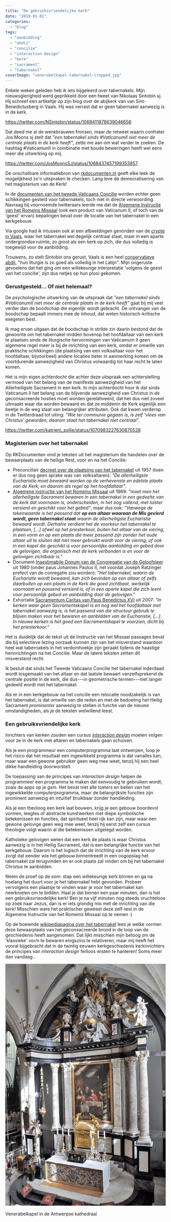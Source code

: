 ```yaml
---
title: "De gebruiksvriendelijke kerk"
date: "2019-01-01"
categories: 
  - "blog"
tags: 
  - "aanbidding"
  - "abdij"
  - "concilie"
  - "interaction-design"
  - "kerk"
  - "sacrament"
  - "tabernakel"
coverImage: "venerabelkapel-tabernakel-cropped.jpg"
---
```


Enkele weken geleden heb ik iets bijgeleerd over tabernakels. Mijn nieuwsgierigheid werd geprikkeld door een tweet van Nikolaas Sintobin sj. Hij schreef een artikeltje op zijn blog over de abijkerk van van Sint-Benedictusberg in Vaals. Hij was verrast dat er geen tabernakel aanwezig is in de kerk.

https://twitter.com/NSintobin/status/1068411878639046656

Dat deed me al de wenkbrauwen fronsen, maar de retweet waarin confrater Jos Moons sj stelt dat _"een tabernakel sinds #VaticanumII niet meer de centrale plaats in de kerk heeft"_, zette me aan om wat verder te zoeken. De hashtag #VaticamunII in combinatie met boude beweringen heeft wel eens meer die uitwerking op mij.

https://twitter.com/JosMoonsSJ/status/1068437457199353857

De onschatbare informatiebron van [rkdocumenten.nl](https://www.rkdocumenten.nl/rkdocs/index.php?page=3) geeft elke leek de mogelijkheid zo'n uitspraken te checken. Lang leve de democratisering van het magisterium van de Kerk!

In de [documenten van het tweede Vaticaans Concilie](https://www.rkdocumenten.nl/rkdocs/index.php?mi=600&doc=570) worden echter geen schikkingen gesteld voor tabernakels, toch niet in directe verwoording. Navraag bij voornoemde twitteraars leerde me dat de [Algemene Instructie van het Romeins Missaal](https://www.rkdocumenten.nl/rkdocs/index.php?mi=600&doc=1798&id=7247) (ook een product van Vaticanum II, of toch van de 'geest' ervan) bepalingen bevat over de locatie van het tabernakel in een kerkgebouw.

Via google had ik intussen ook al een afbeeldingen gevonden van de [crypte in Vaals](https://books.google.be/books?id=TjBWDwAAQBAJ&pg=PA169&lpg=PA169&dq=tabernakel+vaals&source=bl&ots=quz2UNt2SK&sig=7xgHsz1I5HozO0xKaVp-wZrCTq0&hl=nl&sa=X&ved=2ahUKEwjIlfWI9_zeAhUFGuwKHUcmA6kQ6AEwC3oECAMQAQ#v=onepage&q=tabernakel%20vaals&f=false), waar het tabernakel wel degelijk centraal staat, maar in een aparte ondergrondse ruimte, zo groot als een kerk op zich, die dus volledig is toegewijd voor de aanbidding.

Trouwens, zo stelt Sintobin ons gerust, Vaals is een heel [conservatieve abdij](http://nikolaassintobin.blogspot.com/2018/11/een-abdijkerk-zonder-tabernakel-kan-dat.html), "hun liturgie is zo goed als volledig in het Latijn". Mijn ongeruste gevoelens dat het ging om een willekeurige interpretatie 'volgens de geest van het concilie', zijn dus netjes op hun plooi gekomen.

### **Gerustgesteld… Of niet helemaal?**

De psychologische uitwerking van de uitspraak dat _"een tabernakel sinds #VaticanumII niet meer de centrale plaats in de kerk heeft"_ gaat bij mij veel verder dan de boodschap die eigenlijk wordt gebracht. De ontvanger van de boodschap bepaalt immers mee de inhoud, dat weten historisch-kritische exegeten best.

Ik mag ervan uitgaan dat de boodschap in strikte zin daarin bestond dat de gewoonte om het tabernakel midden bovenop het hoofdaltaar van een kerk te plaatsen sinds de liturgische hervormingen van Vaticamum II geen algemene regel meer is bij de inrichting van een kerk, omdat er omwille van praktische schikkingen (de plaatsing van een volksaltaar voor het hoofdaltaar, bijvoorbeel) andere locaties beter in aanmerking komen om de voortdurende aanwezigheid van Christus volwaardig tot haar recht te laten komen.

Het is mijn eigen achterdocht die achter deze uitspraak een achterstelling vermoed van het belang van de manifeste aanwezigheid van het Allerheiligste Sacrament in een kerk. In mijn achterdocht hoor ik dat sinds Vaticanum II het belang van de blijvende aanwezigheid van Christus in de geconsacreerde hosties moet worden gerelativeerd, dat het dus niet zoveel uitmaakt waar die worden bewaard en dat ze middenin de Kerk eigenlijk een beetje in de weg staat van belangrijker attributen. Ook dat kwam verderop in de Twitterdraad tot uiting: _"Wie ter communie gegaan is, is zelf 'vlees van Christus' geworden, daarom staat het tabernakel niet centraal"_.

https://twitter.com/katrien\_sollie/status/1070983227630870528

### **Magisterium over het tabernakel**

Op RKDocumenten vind je teksten uit het magisterium die handelen over de bewaarplaats van de heilige Rest, voor en na het Concilie:

- Preconciliair [decreet over de plaatsing van het tabernakel](https://www.rkdocumenten.nl/rkdocs/index.php?mi=600&doc=3777) uit 1957 (toen er dus nog geen sprake was van volksaltaren): _"De allerheiligste Eucharistie moet bewaard worden op de verhevenste en edelste plaats van de Kerk, en daarom als regel op het hoofdaltaar"_.
- [Algemene instructie van het Romeins Missaal](https://www.rkdocumenten.nl/rkdocs/index.php?mi=600&doc=1798&id=7247) uit 1969: _"moet men het allerheiligste Sacrament bewaren in een tabernakel in een gedeelte van de kerk dat voornaam is, onderscheiden, in het oog vallend, met luister versierd en geschikt voor het gebed"_, maar dus ook: _"Vanwege de tekenwaarde is het passend dat_ **_op een altaar waaraan de Mis gevierd wordt, geen tabernakel staat_** _waarin de allerheiligste Eucharistie bewaard wordt. Derhalve verdient het de voorkeur het tabernakel te plaatsen, \[...\] ofwel op het priesterkoor, buiten het altaar van de viering, in een vorm en op een plaats die meer passend zijn zonder het oude altaar uit te sluiten dat niet meer gebruikt wordt voor de viering; of ook in een kapel die geschikt is voor persoonlijke aanbidding en gebed door de gelovigen, die organisch met de kerk verbonden is en voor de gelovigen zichtbaar is."_
- Document [Inaestimabile Donum van de Congregatie van de Geloofsleer](https://www.rkdocumenten.nl/rkdocs/index.php?mi=600&doc=1381&id=7700&highlight=tabernakel#al24) uit 1980 (onder paus Johannes Paulus II, net voordat Joseph Ratzinger prefect van de conregatie zou worden): _"Het tabernakel, waarin de Eucharistie wordt bewaard, kan zich bevinden op een altaar of zelfs daarbuiten op een plaats in de Kerk die goed zichtbaar, werkelijk voornaam en passend versierd is, of in een aparte kapel die zich leent voor persoonlijk gebed en aanbidding door de gelovigen."_
- Exhortatie [Sacramentum Caritas van Paus Benedictus XVI](https://www.rkdocumenten.nl/rkdocs/index.php?mi=600&doc=1784&id=4485&highlight=tabernakel#al69) uit 2007: _"In kerken waar geen Sacramentskapel is en nog wel het hoofdaltaar met tabernakel aanwezig is, is het passend van die structuur gebruik te blijven maken voor het bewaren en aanbidden van de Eucharistie, \[...\]. In nieuwe kerken is het goed een Sacramentskapel te voorzien, dicht bij het priesterkoor."_ ﻿

Het is duidelijk dat de tekst uit de Instructie van het Missaal passages bevat die bij selectieve lezing oorzaak kunnen zijn van het misverstand waardoor heel wat tabernakels in het verdomhoekje zijn geraakt tijdens de haastige herinrichtingen na het Concilie. Maar de latere teksten zetten dit misverstand recht.

Ik besluit dat sinds het Tweede Vaticaans Concilie het tabernakel inderdaad wordt losgemaakt van het altaar en dat laatste bewaart vanzelfsprekend de centrale positie in de kerk, die dus---in geometrische termen---niet langer gedeeld wordt met het tabernakel.

Als er in een kerkgebouw na het concilie een relocatie noodzakelijk is van het tabernakel, is dat omwille van die reden en met de bedoeling het Heilig Sacrament _prominenter_ aanwezig te stellen in functie van de nieuwe omstandigheden, als je de teksten welwillend leest.

### **Een gebruiksvriendelijke kerk**

Inrichters van kerken zouden een cursus [_interaction design_](https://nl.wikipedia.org/wiki/Interaction_design) moeten volgen voor ze in de kerk met altaren en tabernakels gaan schuiven.

Als je een programmeur een computerprogramma laat ontwerpen, loop je het risico dat het resultaat een ingewikkeld programma is dat vanalles kan, maar waar een gewone gebruiker geen weg mee weet, tenzij hij een heel dikke handleiding doorworstelt.

De toepassing van de principes van _interaction design_ helpen de programmeer een programma te maken dat eenvoudig te gebruiken wordt, zoals de apps op je gsm. Het bevat niet alle toeters en bellen van het ingewikkelde computerprogramma, maar de belangrijkste functies zijn prominent aanwezig en intuïtief bruikbaar zonder handleiding.

Als je een theoloog een kerk laat bouwen, krijg je een gebouw boordevol vormen, leegtes of abstracte kunstwerken met diepe symbolische betekenissen en functies, dat spiritueel heel rijk kan zijn, maar waar een gewone gelovige geen weg mee weet, tenzij hij eerst zelf een cursus theologie volgt waarin al die betekenissen uitgelegd worden.

Katholieke gelovigen weten dat een kerk de plaats is waar Christus aanwezig is in het Heilig Sacrament, dat is een belangrijke functie van het kerkgebouw. Daarom is het logisch dat de inrichting van de kerk ervoor zorgt dat eender wie het gebouw binnentreedt in een oogopslag het tabernakel zal terugvinden en er ook plaats zal vinden om bij het tabernakel Christus te aanbidden.

Neem de proef op de som: stap een willekeurige kerk binnen en ga na hoelang het duurt voor je het tabernakel hebt gevonden. Probeer vervolgens een plaatsje te vinden waar je voor het tabernakel kan neerknielen om te bidden. Haal je dat binnen een paar minuten, dan is het een gebruiksvriendelijke kerk! Ben je na vijf minuten nog steeds vruchteloos op zoek naar Jezus, dan is er iets grondig mis met de inrichting van die kerk! Misschien ware het praktischer geweest deze zelf-test in de Algemene Instructie van het Romeins Missaal op te nemen :)

Op de boeiende [wikipediapagina over het tabernakel](https://en.m.wikipedia.org/wiki/Church_tabernacle) lees je welke vormen deze bewaarplaats van het geconsacreerde brood in de loop van de geschiedenis heeft aangenomen. Dat lijkt misschien mijn betoog om de 'klassieke' vorm te bewaren enigszins te relativeren, maar mij heeft het vooral bijgebracht dat in de twintig eeuwen kerkgeschiedenis kerkinrichters de principes van _interaction design_ feilloos wisten te hanteren! Soms meer dan vandaag...

![](images/venerabelkapel-tabernakel.jpg)

Venerabelkapel in de Antwerpse kathedraal

